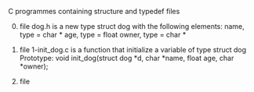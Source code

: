 C programmes containing structure and typedef files

0. file dog.h is a new type struct dog with the following elements:
name, type = char *
age, type = float
owner, type = char *

1. file 1-init_dog.c is a function that initialize a variable of type struct dog
Prototype: void init_dog(struct dog *d, char *name, float age, char *owner);

2. file 
